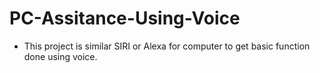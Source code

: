 # PC-Assitance-Using-Voice
- This project is similar SIRI or Alexa for computer to get basic function done using voice.
